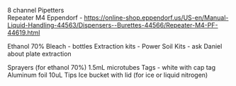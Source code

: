 8 channel Pipetters  
Repeater M4 Eppendorf - https://online-shop.eppendorf.us/US-en/Manual-Liquid-Handling-44563/Dispensers--Burettes-44566/Repeater-M4-PF-44619.html

Ethanol 70%
Bleach - bottles
Extraction kits - Power Soil Kits - ask Daniel about plate extraction

Sprayers (for ethanol 70%)
1.5mL microtubes
Tags - white with cap tag
Aluminum foil
10uL Tips
Ice bucket with lid (for ice or liquid nitrogen)


